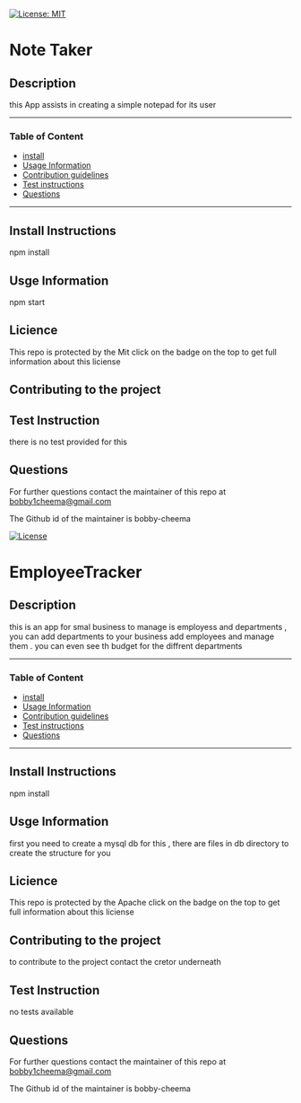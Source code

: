 [![License: MIT](https://img.shields.io/badge/License-MIT-yellow.svg)](https://opensource.org/licenses/MIT)
# Note Taker

##  Description 
this App assists in creating a simple notepad for its user  

---
###  Table of Content 
 * [install](#Install-Instructions)
 * [Usage Information](#Usage-Information)
 * [Contribution guidelines](#Contributing-to-the-project)
 * [Test instructions](#Test-Instruction)
 * [Questions](#Questions)
---
## Install Instructions
npm install

## Usge Information 

npm start

## Licience 

This repo is protected by the Mit click on the badge on the top to get full information about this liciense 


## Contributing to the project 




## Test Instruction 

there is no test provided for this 

## Questions 

For further questions contact the maintainer of this repo at  bobby1cheema@gmail.com 

The Github id of the maintainer is bobby-cheema




 [![License](https://img.shields.io/badge/License-Apache_2.0-blue.svg)](https://opensource.org/licenses/Apache-2.0)   
# EmployeeTracker

##  Description 
this is an app for smal business to manage is employess and departments , you can add departments to your business add employees and manage them . you can even see th budget for the diffrent departments  

---
###  Table of Content 
 * [install](#Install-Instructions)
 * [Usage Information](#Usage-Information)
 * [Contribution guidelines](#Contributing-to-the-project)
 * [Test instructions](#Test-Instruction)
 * [Questions](#Questions)
---
## Install Instructions
npm install

## Usge Information 

first you need to create a mysql db for this , there are files in db directory to create the structure for you 

## Licience 

This repo is protected by the Apache click on the badge on the top to get full information about this liciense 


## Contributing to the project 

to contribute to the project contact the cretor underneath 


## Test Instruction 

no tests available 

## Questions 

For further questions contact the maintainer of this repo at  bobby1cheema@gmail.com 

The Github id of the maintainer is bobby-cheema




